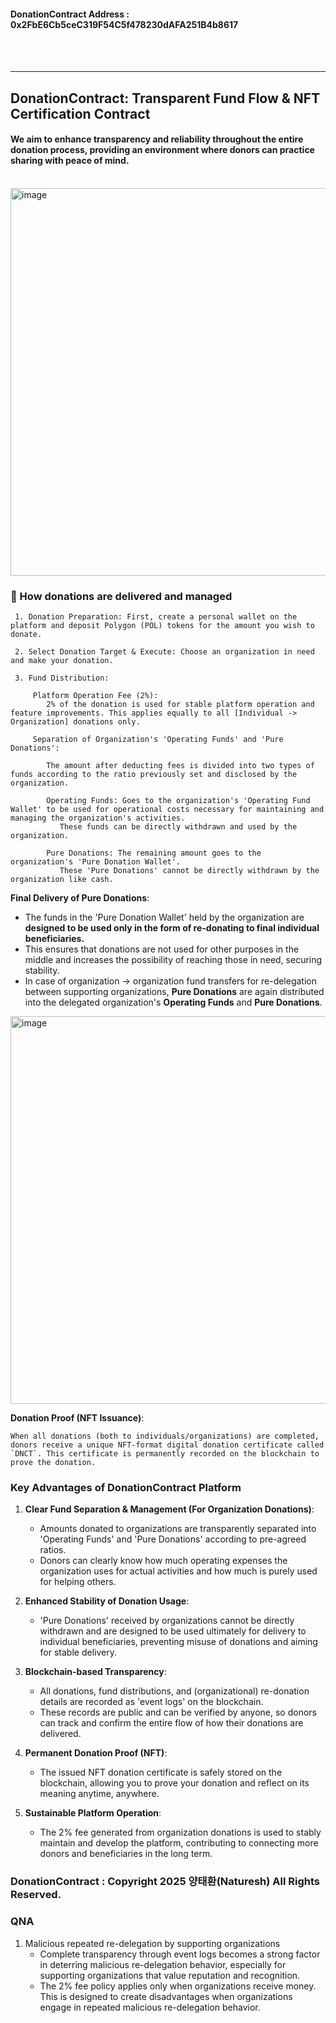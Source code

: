 

<br><br>

#### DonationContract Address : 0x2FbE6Cb5ceC319F54C5f478230dAFA251B4b8617

<br><br>

---
## DonationContract: Transparent Fund Flow & NFT Certification Contract
#### We aim to enhance transparency and reliability throughout the entire donation process, providing an environment where donors can practice sharing with peace of mind.

<br>

<img width="620" alt="image" src="https://github.com/user-attachments/assets/72aa248c-698f-4221-8094-534f867a5837" />

### 💸 How donations are delivered and managed

     1. Donation Preparation: First, create a personal wallet on the platform and deposit Polygon (POL) tokens for the amount you wish to donate.
     
     2. Select Donation Target & Execute: Choose an organization in need and make your donation.
     
     3. Fund Distribution:
     
         Platform Operation Fee (2%): 
            2% of the donation is used for stable platform operation and feature improvements. This applies equally to all [Individual -> Organization] donations only.
            
         Separation of Organization's 'Operating Funds' and 'Pure Donations':
         
            The amount after deducting fees is divided into two types of funds according to the ratio previously set and disclosed by the organization.
            
            Operating Funds: Goes to the organization's 'Operating Fund Wallet' to be used for operational costs necessary for maintaining and managing the organization's activities. 
               These funds can be directly withdrawn and used by the organization.
               
            Pure Donations: The remaining amount goes to the organization's 'Pure Donation Wallet'. 
               These 'Pure Donations' cannot be directly withdrawn by the organization like cash.

**Final Delivery of Pure Donations**:
   *   The funds in the 'Pure Donation Wallet' held by the organization are **designed to be used only in the form of re-donating to final individual beneficiaries.**
   *   This ensures that donations are not used for other purposes in the middle and increases the possibility of reaching those in need, securing stability.
   *   In case of organization -> organization fund transfers for re-delegation between supporting organizations, **Pure Donations** are again distributed into the delegated organization's **Operating Funds** and **Pure Donations**.

<img width="620" alt="image" src="https://github.com/user-attachments/assets/0ab1fd8c-c491-4cbd-a964-4a57daac65f7" />


**Donation Proof (NFT Issuance)**:

    When all donations (both to individuals/organizations) are completed, donors receive a unique NFT-format digital donation certificate called `DNCT`. This certificate is permanently recorded on the blockchain to prove the donation.

### Key Advantages of DonationContract Platform

1.  **Clear Fund Separation & Management (For Organization Donations)**:
    *   Amounts donated to organizations are transparently separated into 'Operating Funds' and 'Pure Donations' according to pre-agreed ratios.
    *   Donors can clearly know how much operating expenses the organization uses for actual activities and how much is purely used for helping others.

2.  **Enhanced Stability of Donation Usage**:
    *   'Pure Donations' received by organizations cannot be directly withdrawn and are designed to be used ultimately for delivery to individual beneficiaries, preventing misuse of donations and aiming for stable delivery.

3.  **Blockchain-based Transparency**:
    *   All donations, fund distributions, and (organizational) re-donation details are recorded as 'event logs' on the blockchain.
    *   These records are public and can be verified by anyone, so donors can track and confirm the entire flow of how their donations are delivered.

4.  **Permanent Donation Proof (NFT)**:
    *   The issued NFT donation certificate is safely stored on the blockchain, allowing you to prove your donation and reflect on its meaning anytime, anywhere.

5.  **Sustainable Platform Operation**:
    *   The 2% fee generated from organization donations is used to stably maintain and develop the platform, contributing to connecting more donors and beneficiaries in the long term.



### DonationContract : Copyright 2025 양태환(Naturesh) All Rights Reserved.


### QNA

1. Malicious repeated re-delegation by supporting organizations
    * Complete transparency through event logs becomes a strong factor in deterring malicious re-delegation behavior, especially for supporting organizations that value reputation and recognition.
    * The 2% fee policy applies only when organizations receive money. This is designed to create disadvantages when organizations engage in repeated malicious re-delegation behavior.
